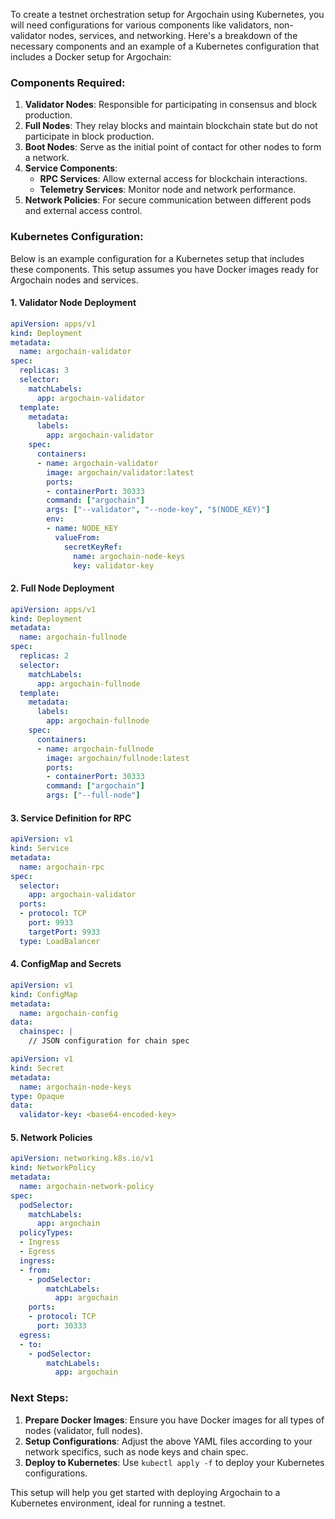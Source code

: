 To create a testnet orchestration setup for Argochain using Kubernetes, you will need configurations for various components like validators, non-validator nodes, services, and networking. Here's a breakdown of the necessary components and an example of a Kubernetes configuration that includes a Docker setup for Argochain:

### Components Required:
1. **Validator Nodes**: Responsible for participating in consensus and block production.
2. **Full Nodes**: They relay blocks and maintain blockchain state but do not participate in block production.
3. **Boot Nodes**: Serve as the initial point of contact for other nodes to form a network.
4. **Service Components**:
    - **RPC Services**: Allow external access for blockchain interactions.
    - **Telemetry Services**: Monitor node and network performance.
5. **Network Policies**: For secure communication between different pods and external access control.

### Kubernetes Configuration:
Below is an example configuration for a Kubernetes setup that includes these components. This setup assumes you have Docker images ready for Argochain nodes and services.

#### 1. Validator Node Deployment
```yaml
apiVersion: apps/v1
kind: Deployment
metadata:
  name: argochain-validator
spec:
  replicas: 3
  selector:
    matchLabels:
      app: argochain-validator
  template:
    metadata:
      labels:
        app: argochain-validator
    spec:
      containers:
      - name: argochain-validator
        image: argochain/validator:latest
        ports:
        - containerPort: 30333
        command: ["argochain"]
        args: ["--validator", "--node-key", "$(NODE_KEY)"]
        env:
        - name: NODE_KEY
          valueFrom:
            secretKeyRef:
              name: argochain-node-keys
              key: validator-key
```

#### 2. Full Node Deployment
```yaml
apiVersion: apps/v1
kind: Deployment
metadata:
  name: argochain-fullnode
spec:
  replicas: 2
  selector:
    matchLabels:
      app: argochain-fullnode
  template:
    metadata:
      labels:
        app: argochain-fullnode
    spec:
      containers:
      - name: argochain-fullnode
        image: argochain/fullnode:latest
        ports:
        - containerPort: 30333
        command: ["argochain"]
        args: ["--full-node"]
```

#### 3. Service Definition for RPC
```yaml
apiVersion: v1
kind: Service
metadata:
  name: argochain-rpc
spec:
  selector:
    app: argochain-validator
  ports:
  - protocol: TCP
    port: 9933
    targetPort: 9933
  type: LoadBalancer
```

#### 4. ConfigMap and Secrets
```yaml
apiVersion: v1
kind: ConfigMap
metadata:
  name: argochain-config
data:
  chainspec: |
    // JSON configuration for chain spec

apiVersion: v1
kind: Secret
metadata:
  name: argochain-node-keys
type: Opaque
data:
  validator-key: <base64-encoded-key>
```

#### 5. Network Policies
```yaml
apiVersion: networking.k8s.io/v1
kind: NetworkPolicy
metadata:
  name: argochain-network-policy
spec:
  podSelector:
    matchLabels:
      app: argochain
  policyTypes:
  - Ingress
  - Egress
  ingress:
  - from:
    - podSelector:
        matchLabels:
          app: argochain
    ports:
    - protocol: TCP
      port: 30333
  egress:
  - to:
    - podSelector:
        matchLabels:
          app: argochain
```

### Next Steps:
1. **Prepare Docker Images**: Ensure you have Docker images for all types of nodes (validator, full nodes).
2. **Setup Configurations**: Adjust the above YAML files according to your network specifics, such as node keys and chain spec.
3. **Deploy to Kubernetes**: Use `kubectl apply -f` to deploy your Kubernetes configurations.

This setup will help you get started with deploying Argochain to a Kubernetes environment, ideal for running a testnet.